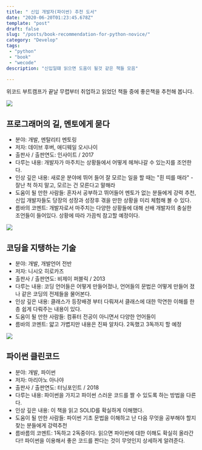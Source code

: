 ```yaml
---
title: " 신입 개발자(파이썬) 추천 도서"
date: "2020-06-20T01:23:45.678Z"
template: "post"
draft: false
slug: "/posts/book-recommendation-for-python-novice/"
category: "Develop"
tags:
 - "python"
 - "book"
 - "wecode"
description: "신입일떄 읽으면 도움이 될것 같은 책들 모음"

---
```

위코드 부트캠프가 끝날 무렵부터 취업하고 읽었던 책들 중에 좋은책을 추천해 봅니다.

![](https://image.aladin.co.kr/product/741/54/cover500/8991268803_1.jpg)

## 프로그래머의 길, 멘토에게 묻다

- 분야: 개발, 멘탈리티 멘토링
- 저자: 데이브 후버, 애디웨일 오시나이 
- 출판사 / 출판연도: 인사이트 / 2017
- 다루는 내용: 개발자가 마주치는 상황들에서 어떻게 헤쳐나갈 수 있는지를 조언한다.
- 인상 깊은 내용: 새로운 분야에 뛰어 들어 잘 모르는 일을 할 때는 "흰 띠를 매라" - 잘난 척 하지 말고, 모르는 건 모른다고 말해라
- 도움이 될 만한 사람들: 혼자서 공부하고 뛰어들어 멘토가 없는 분들에게 강력 추천, 신입 개발자들도 당장의 성장과 성장후 겪을 만한 상황을 미리 체험해 볼 수 있다.
- 름바의 코멘트: 개발자로서 마주치는 다양한 상황들에 대해 선배 개발자의 충실한 조언들이 들어있다. 상황에 따라 가끔씩 참고할 예정이다.

![](https://image.aladin.co.kr/product/3167/90/cover500/8994774483_1.jpg)

## 코딩을 지탱하는 기술

- 분야: 개발, 개발언어 전반
- 저자: 니시오 히로카즈
- 출판사 / 출판연도: 비제이 퍼블릭 / 2013
- 다루는 내용: 코딩 언어들은 어떻게 만들어졌나, 언어들의 문법은 어떻게 만들어 졌나 같은 코딩의 전제들을 물어본다.
- 인상 깊은 내용: 클래스가 등장배경 부터 다뤄져서 클래스에 대한 막연한 이해를 한층 쉽게 다뤄주는 내용이 있다.
- 도움이 될 만한 사람들: 컴퓨터 전공이 아니면서 다양한 언어들이 
- 름바의 코멘트: 얇고 가볍지만 내용은 진짜 알차다. 2독했고 3독까지 할 예정

![](https://image.aladin.co.kr/product/17950/48/cover500/k062534234_1.jpg)

## 파이썬 클린코드

- 분야: 개발, 파이썬
- 저자: 마리아노 아나야 
- 출판사 / 출판연도: 터닝포인트 / 2018  
- 다루는 내용: 파이썬을 가지고 파이썬 스러운 코드를 짤 수 있도록 하는 방법을 다른다.
- 인상 깊은 내용: 이 책을 읽고 SOLID를 확실하게 이해했다.
- 도움이 될 만한 사람들: 파이썬 기초 문법을 이해하고 난 다음 무엇을 공부해야 할지 찾는 분들에게 강력추천
- 름바름의 코멘트: 1독하고 2독중이다. 읽으면 파이썬에 대한 이해도 확실히 올라간다!! 파이썬을 이용해서 좋은 코드를 짠다는 것이 무엇인지 상세하게 알려준다.